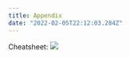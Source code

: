 ```yaml
---
title: Appendix
date: "2022-02-05T22:12:03.284Z"
---
```


Cheatsheet:
![](https://i.imgur.com/9o4zvqi.png)
